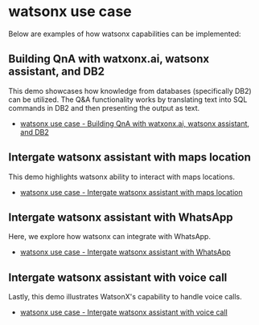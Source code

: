# watsonx use case
Below are examples of how watsonx capabilities can be implemented:

## Building QnA with watxonx.ai, watsonx assistant, and DB2
This demo showcases how knowledge from databases (specifically DB2) can be utilized. The Q&A functionality works by translating text into SQL commands in DB2 and then presenting the output as text.

- [watsonx use case - Building QnA with watxonx.ai, watsonx assistant, and DB2](https://github.com/Client-Engineering-Indonesia/watsonx-incubation-2/tree/main/Lab%206%3A%20watsonx%20use%20case/Building%20QnA%20with%20watsonx.ai%2C%20watsonx%20assistant%20and%20DB2)

## Intergate watsonx assistant with maps location
This demo highlights watsonx ability to interact with maps locations.

- [watsonx use case - Intergate watsonx assistant with maps location](https://github.com/Client-Engineering-Indonesia/watsonx-incubation-2/tree/main/Lab%206%3A%20watsonx%20use%20case/Integrate%20watsonx%20assistant%20with%20maps%20location)

## Intergate watsonx assistant with WhatsApp
Here, we explore how watsonx can integrate with WhatsApp.

- [watsonx use case - Intergate watsonx assistant with WhatsApp](https://github.com/Client-Engineering-Indonesia/watsonx-incubation-2/tree/main/Lab%206%3A%20watsonx%20use%20case/Demo%20on%20watson%20assistant%20with%20WhatsApp)

## Intergate watsonx assistant with voice call
Lastly, this demo illustrates WatsonX's capability to handle voice calls.

- [watsonx use case - Intergate watsonx assistant with voice call](https://github.com/Client-Engineering-Indonesia/watsonx-incubation-2/tree/main/Lab%206%3A%20watsonx%20use%20case/Building%20QnA%20with%20watsonx.ai%2C%20watsonx%20assistant%20and%20voice%20call)
